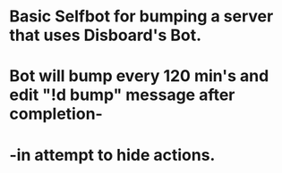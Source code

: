 # Basic Selfbot for bumping a server that uses Disboard's Bot.
# Bot will bump every 120 min's and edit "!d bump" message after completion- 
# -in attempt to hide actions.
